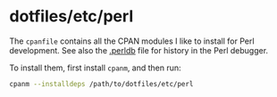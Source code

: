 # dotfiles/etc/perl

The `cpanfile` contains all the CPAN modules I like to install
for Perl development. See also the [.perldb](.perldb) file for
history in the Perl debugger.

To install them, first install `cpanm`, and then run:

```sh
cpanm --installdeps /path/to/dotfiles/etc/perl
```
